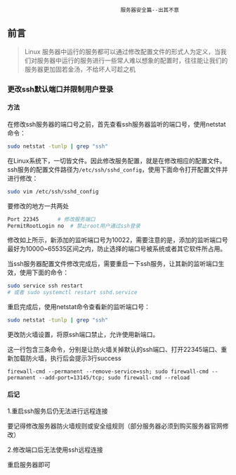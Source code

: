 										服务器安全篇--出其不意

## 前言

> Linux 服务器中运行的服务都可以通过修改配置文件的形式人为定义，当我们对服务器中运行的服务进行一些常人难以想象的配置时，往往能让我们的服务器更加固若金汤，不给坏人可趁之机

### 更改ssh默认端口并限制用户登录

#### 方法

​		在修改ssh服务器的端口号之前，首先查看ssh服务器监听的端口号，使用netstat命令：

```sh
sudo netstat -tunlp | grep "ssh"
```

​		在Linux系统下，一切皆文件。因此修改服务配置，就是在修改相应的配置文件。ssh服务的配置文件路径为`/etc/ssh/sshd_config`，使用下面命令打开配置文件并进行修改：

```sh
sudo vim /etc/ssh/sshd_config
```

要修改的地方一共两处

```sh
Port 22345		# 修改服务端口
PermitRootLogin no	# 禁止root用户通过ssh登录
```

修改如上所示，新添加的监听端口号为10022，需要注意的是，添加的监听端口号最好为10000~65535区间之内，防止选择的端口号被系统或者其它软件所占用。

当ssh服务器配置文件修改完成后，需要重启一下ssh服务，让其新的监听端口生效，使用下面的命令：

```sh
sudo service ssh restart
# 或者 sudo systemctl restart sshd.service
```

重启完成后，使用netstat命令查看新的监听端口号：

```sh
sudo netstat -tunlp | grep "ssh"
```

更改防火墙设置，将原ssh端口禁止，允许使用新端口。

这一行包含三条命令，分别是让防火墙关掉默认的ssh端口、打开22345端口、重新加载防火墙，执行后会提示3行success

```
firewall-cmd --permanent --remove-service=ssh; sudo firewall-cmd --permanent --add-port=13145/tcp; sudo firewall-cmd --reload
```

#### 后记

1.重启ssh服务后仍无法进行远程连接

要记得修改服务器防火墙规则或安全组规则（部分服务器必须到购买服务器官网修改）

2.修改端口后无法使用ssh远程连接

重启服务器即可
